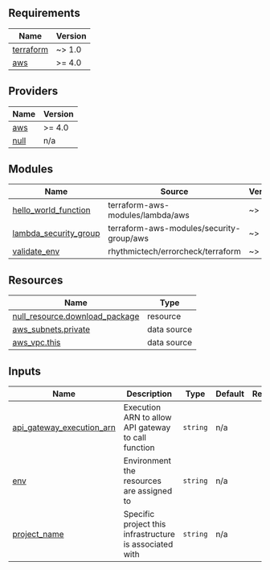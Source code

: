 <!-- BEGIN_TF_DOCS -->
## Requirements

| Name | Version |
|------|---------|
| <a name="requirement_terraform"></a> [terraform](#requirement\_terraform) | ~> 1.0 |
| <a name="requirement_aws"></a> [aws](#requirement\_aws) | >= 4.0 |

## Providers

| Name | Version |
|------|---------|
| <a name="provider_aws"></a> [aws](#provider\_aws) | >= 4.0 |
| <a name="provider_null"></a> [null](#provider\_null) | n/a |

## Modules

| Name | Source | Version |
|------|--------|---------|
| <a name="module_hello_world_function"></a> [hello\_world\_function](#module\_hello\_world\_function) | terraform-aws-modules/lambda/aws | ~> 2.0 |
| <a name="module_lambda_security_group"></a> [lambda\_security\_group](#module\_lambda\_security\_group) | terraform-aws-modules/security-group/aws | ~> 4.0 |
| <a name="module_validate_env"></a> [validate\_env](#module\_validate\_env) | rhythmictech/errorcheck/terraform | ~> 1.3 |

## Resources

| Name | Type |
|------|------|
| [null_resource.download_package](https://registry.terraform.io/providers/hashicorp/null/latest/docs/resources/resource) | resource |
| [aws_subnets.private](https://registry.terraform.io/providers/hashicorp/aws/latest/docs/data-sources/subnets) | data source |
| [aws_vpc.this](https://registry.terraform.io/providers/hashicorp/aws/latest/docs/data-sources/vpc) | data source |

## Inputs

| Name | Description | Type | Default | Required |
|------|-------------|------|---------|:--------:|
| <a name="input_api_gateway_execution_arn"></a> [api\_gateway\_execution\_arn](#input\_api\_gateway\_execution\_arn) | Execution ARN to allow API gateway to call function | `string` | n/a | yes |
| <a name="input_env"></a> [env](#input\_env) | Environment the resources are assigned to | `string` | n/a | yes |
| <a name="input_project_name"></a> [project\_name](#input\_project\_name) | Specific project this infrastructure is associated with | `string` | n/a | yes |
<!-- END_TF_DOCS -->